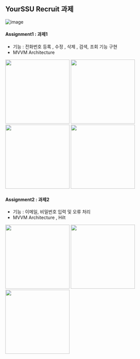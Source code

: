 ## YourSSU Recruit 과제
![image](https://user-images.githubusercontent.com/78139690/195325210-715e5023-50bf-4df9-8623-7e6daead6bf7.png)
#### Assignment1 : 과제1
- 기능 : 전화번호 등록 , 수정 , 삭제 , 검색, 조회 기능 구현 
- MVVM Architecture
<div >
<img src="https://user-images.githubusercontent.com/78139690/195327891-57f1af0c-e165-4383-8de1-6792ddf6f53d.jpg" width="200" />
<img src="https://user-images.githubusercontent.com/78139690/195327896-c9b8bd2e-2543-4742-b4b3-d047cd88674e.jpg" width="200" />
<img src="https://user-images.githubusercontent.com/78139690/195327906-c6a0e465-e01f-4fbf-998f-1c82e456fcc7.jpg" width="200" />
<img src="https://user-images.githubusercontent.com/78139690/195327903-a9386594-d099-49d4-a349-79fd5448415f.jpg" width="200" />

</div>



#### Assignment2 : 과제2
- 기능 : 이메일, 비밀번호 입력 및 오류 처리
- MVVM Architecture , Hilt

<div >

<img src="https://user-images.githubusercontent.com/78139690/195327911-e3ef0c13-c7e5-4b16-bec9-fc25789a196a.jpg" width="200" />
<img src="https://user-images.githubusercontent.com/78139690/195327914-6dc1152b-5b9c-4d70-8f03-2dbe00220c6e.jpg" width="200" />
<img src="https://user-images.githubusercontent.com/78139690/195327921-312bd3ee-0a39-40e4-aa3e-95bdc937ad4a.jpg" width="200" />

</div>



